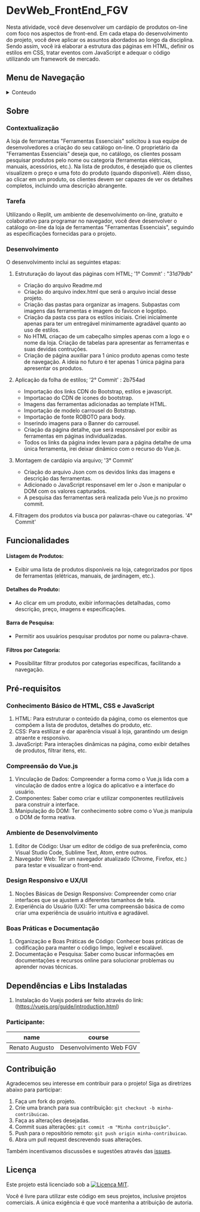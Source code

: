 # DevWeb_FrontEnd_FGV

Nesta atividade, você deve desenvolver um cardápio de produtos on-line com foco nos aspectos de front-end.
Em cada etapa do desenvolvimento do projeto, você deve aplicar os assuntos abordados ao longo da disciplina. Sendo assim, você irá elaborar a estrutura das páginas em HTML, definir os estilos em CSS, tratar eventos com JavaScript e adequar o código utilizando um framework de mercado.

## Menu de Navegação
<details>

<summary>Conteudo</summary>
<ol>
<li><a href="#Sobre">Sobre</a></li>
<li><a href="#funcionalidades">Funcionalidades</a></li>
<li><a href="#Pré-Requisitos">Pré-Requisitos</a></li>
<li><a href="#Dependências e Libs Instaladas">Dependências e Libs Instaladas</a></li>
<li><a href="#Contribuição">Contribuição</a></li>
<li><a href="#licença">Licença</a></li>
</ol>    
</details>

## Sobre

### Contextualização
A loja de ferramentas "Ferramentas Essenciais" solicitou à sua equipe de desenvolvedores a criação do seu catálogo on-line.
O proprietário da "Ferramentas Essenciais" deseja que, no catálogo, os clientes possam pesquisar produtos pelo nome ou categoria (ferramentas elétricas, manuais, acessórios, etc.). Na lista de produtos, é desejado que os clientes visualizem o preço e uma foto do produto (quando disponível). Além disso, ao clicar em um produto, os clientes devem ser capazes de ver os detalhes completos, incluindo uma descrição abrangente.

### Tarefa
Utilizando o Replit, um ambiente de desenvolvimento on-line, gratuito e colaborativo para programar no navegador, você deve desenvolver o catálogo on-line da loja de ferramentas "Ferramentas Essenciais", seguindo as especificações fornecidas para o projeto. 

### Desenvolvimento
O desenvolvimento inclui as seguintes etapas:

1. Estruturação do layout das páginas com HTML; '1° Commit' : "31d79db"
    - Criação do arquivo Readme.md
    - Criação do arquivo index.html que será o arquivo incial desse projeto.
    - Criação das pastas para organizar as imagens. Subpastas com imagens das ferramentas e imagem do favicon e logotipo.
    - Criação da pasta css para os estilos iniciais. Criei inicialmente apenas para ter um entregável minimamente agradável quanto ao uso de estilos.
    - No HTML criaçao de um cabeçalho simples apenas com a logo e o nome da loja. Criação de tabelas para apresentar as ferramentas e suas devidas contruções.
    - Criação de página auxiliar para 1 único produto apenas como teste de navegação. A ideia no futuro é ter apenas 1 única página para apresentar os produtos.

2. Aplicação da folha de estilos; '2° Commit' : 2b754ad
    - Importação dos links CDN do Bootstrap, estilos e javascript.
    - Importacao do CDN de icones do bootstrap.
    - Imagens das ferramentas adicionadas ao template HTML.
    - Importação de modelo carrousel do Botstrap.
    - Importação de fonte ROBOTO para body.
    - Inserindo imagens para o Banner do carrousel.
    - Criação da página detalhe, que será responsável por exibir as ferramentas em páginas individualizadas.
    - Todos os links da página index levam para a página detalhe de uma única ferramenta, irei deixar dinâmico com o recurso do Vue.js.

3. Montagem de cardápio via arquivo; '3° Commit'
    -  Criação do arquivo Json com os devidos links das imagens e descrição das ferramentas.
    -  Adicionado o JavaScript responsavel em ler o Json e manipular o DOM com os valores capturados.
    - A pesquisa das ferramentas será realizada pelo Vue.js no proximo commit.


4. Filtragem dos produtos via busca por palavras-chave ou categorias. '4° Commit'

## Funcionalidades

#### Listagem de Produtos: 
- Exibir uma lista de produtos disponíveis na loja, categorizados por tipos de ferramentas (elétricas, manuais, de jardinagem, etc.).

#### Detalhes do Produto:
- Ao clicar em um produto, exibir informações detalhadas, como descrição, preço, imagens e especificações.

#### Barra de Pesquisa: 
- Permitir aos usuários pesquisar produtos por nome ou palavra-chave.

#### Filtros por Categoria: 
- Possibilitar filtrar produtos por categorias específicas, facilitando a navegação.

## Pré-requisitos

### Conhecimento Básico de HTML, CSS e JavaScript
1. HTML: Para estruturar o conteúdo da página, como os elementos que compõem a lista de produtos, detalhes do produto, etc.
2. CSS: Para estilizar e dar aparência visual à loja, garantindo um design atraente e responsivo.
3. JavaScript: Para interações dinâmicas na página, como exibir detalhes de produtos, filtrar itens, etc.

### Compreensão do Vue.js
1. Vinculação de Dados: Compreender a forma como o Vue.js lida com a vinculação de dados entre a lógica do aplicativo e a interface do usuário.
2. Componentes: Saber como criar e utilizar componentes reutilizáveis para construir a interface.
3. Manipulação do DOM: Ter conhecimento sobre como o Vue.js manipula o DOM de forma reativa.

### Ambiente de Desenvolvimento
1. Editor de Código: Usar um editor de código de sua preferência, como Visual Studio Code, Sublime Text, Atom, entre outros.
2. Navegador Web: Ter um navegador atualizado (Chrome, Firefox, etc.) para testar e visualizar o front-end.

### Design Responsivo e UX/UI
1. Noções Básicas de Design Responsivo: Compreender como criar interfaces que se ajustem a diferentes tamanhos de tela.
2. Experiência do Usuário (UX): Ter uma compreensão básica de como criar uma experiência de usuário intuitiva e agradável.

### Boas Práticas e Documentação
1. Organização e Boas Práticas de Código: Conhecer boas práticas de codificação para manter o código limpo, legível e escalável.
2. Documentação e Pesquisa: Saber como buscar informações em documentações e recursos online para solucionar problemas ou aprender novas técnicas.

## Dependências e Libs Instaladas
1. Instalação do Vuejs poderá ser feito através do link: (https://vuejs.org/guide/introduction.html)


### Participante: 
|name|course|
| -------- | -------- |
|Renato Augusto|Desenvolvimento Web FGV|


## Contribuição

Agradecemos seu interesse em contribuir para o projeto! Siga as diretrizes abaixo para participar:

1. Faça um fork do projeto.
2. Crie uma branch para sua contribuição: `git checkout -b minha-contribuicao`.
3. Faça as alterações desejadas.
4. Commit suas alterações: `git commit -m "Minha contribuição"`.
5. Push para o repositório remoto: `git push origin minha-contribuicao`.
6. Abra um pull request descrevendo suas alterações.

Também incentivamos discussões e sugestões através das [issues](https://github.com/seu-usuario/seu-repositorio/issues).

## Licença

Este projeto está licenciado sob a <a href="https://opensource.org/licenses/MIT"><img src="https://img.shields.io/badge/Licen%C3%A7a-MIT-blue.svg" alt="Licença MIT"></a>.

Você é livre para utilizar este código em seus projetos, inclusive projetos comerciais. A única exigência é que você mantenha a atribuição de autoria.



